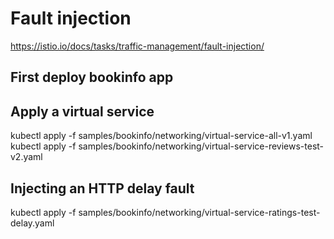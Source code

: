 # Fault injection

https://istio.io/docs/tasks/traffic-management/fault-injection/

## First deploy bookinfo app

## Apply a virtual service

kubectl apply -f samples/bookinfo/networking/virtual-service-all-v1.yaml
kubectl apply -f samples/bookinfo/networking/virtual-service-reviews-test-v2.yaml

## Injecting an HTTP delay fault

kubectl apply -f samples/bookinfo/networking/virtual-service-ratings-test-delay.yaml

